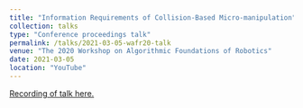 ```yaml
---
title: "Information Requirements of Collision-Based Micro-manipulation"
collection: talks
type: "Conference proceedings talk"
permalink: /talks/2021-03-05-wafr20-talk
venue: "The 2020 Workshop on Algorithmic Foundations of Robotics"
date: 2021-03-05
location: "YouTube"
---
```


[Recording of talk here.](https://www.youtube.com/watch?v=rdep5EfSD-0)
